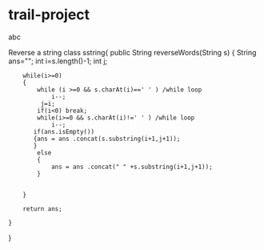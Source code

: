 # trail-project


abc




Reverse a string 
class sstring{
    public String reverseWords(String s) {
        String ans="";
        int i=s.length()-1;
        int j;
        
        while(i>=0)
        {           
            while (i >=0 && s.charAt(i)==' ' ) /while loop
                i--;
             j=i;
            if(i<0) break;
            while(i>=0 && s.charAt(i)!=' ' ) /while loop
                i--;
           if(ans.isEmpty())
           {ans = ans .concat(s.substring(i+1,j+1));
           }
            else
            {
                ans = ans .concat(" " +s.substring(i+1,j+1));
            }
                
                
        }
       
        return ans;
        
    }
}
